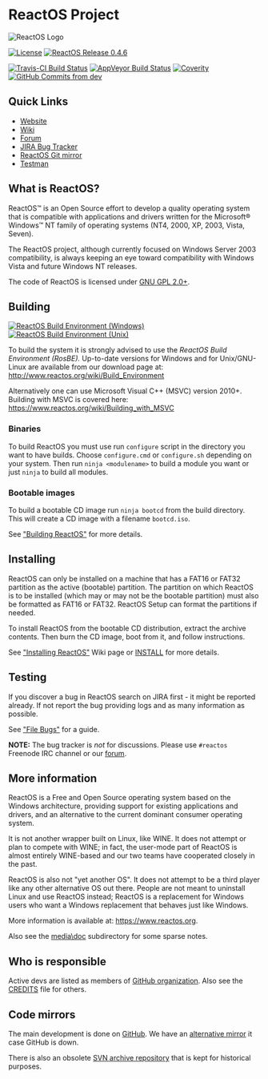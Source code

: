 # ReactOS Project 

![ReactOS Logo](https://reactos.org/wiki/images/0/02/ReactOS_logo.png)

[![License](https://img.shields.io/badge/license-GNU_GPL_2.0+-blue.svg)](https://spdx.org/licenses/GPL-2.0+.html)
[![ReactOS Release 0.4.6](https://img.shields.io/badge/release_on_SourceForge-0.4.6-brightgreen.svg)](https://sourceforge.net/projects/reactos/files/ReactOS/0.4.6/)


[![Travis-CI Build Status](https://travis-ci.org/reactos/reactos.svg?branch=master)](https://travis-ci.org/reactos/reactos)
[![AppVeyor Build Status](https://ci.appveyor.com/api/projects/status/github/reactos/reactos?branch=master&svg=true)](https://ci.appveyor.com/project/AmineKhaldi/reactos)
[![Coverity](https://scan.coverity.com/projects/205/badge.svg?flat=1)](https://scan.coverity.com/projects/205)
[![GitHub Commits from dev](https://img.shields.io/github/commits-since/reactos/reactos/0.4.7-dev.svg)]()

## Quick Links
- [Website](https://reactos.org)
- [Wiki](https://reactos.org/wiki)
- [Forum](https://reactos.org/forum)
- [JIRA Bug Tracker](https://jira.reactos.org/issues)
- [ReactOS Git mirror](https://git.reactos.org)
- [Testman](https://reactos.org/testman/)

## What is ReactOS?

ReactOS™ is an Open Source effort to develop a quality operating system that is
compatible with applications and drivers written for the Microsoft® Windows™ NT
family of operating systems (NT4, 2000, XP, 2003, Vista, Seven).

The ReactOS project, although currently focused on Windows Server 2003
compatibility, is always keeping an eye toward compatibility with
Windows Vista and future Windows NT releases.

The code of ReactOS is licensed under [GNU GPL 2.0+](https://spdx.org/licenses/GPL-2.0+.html).

## Building 
[![ReactOS Build Environment (Windows)](https://img.shields.io/badge/RosBE_Windows-2.1.5-blue.svg)](https://sourceforge.net/projects/reactos/files/RosBE-Windows/i386/2.1.5/) [![ReactOS Build Environment (Unix)](https://img.shields.io/badge/RosBE_Unix-2.1.2-blue.svg)](https://sourceforge.net/projects/reactos/files/RosBE-Unix/2.1.2/)

To build the system it is strongly advised to use the _ReactOS Build Environment
(RosBE)._ Up-to-date versions for Windows and for Unix/GNU-Linux are available
from our download page at: http://www.reactos.org/wiki/Build_Environment

Alternatively one can use Microsoft Visual C++ (MSVC) version 2010+. Building with MSVC is covered here: https://www.reactos.org/wiki/Building_with_MSVC

### Binaries

To build ReactOS you must use run `configure` script in the directory you want to have builds. Choose `configure.cmd` or `configure.sh` depending on your system. Then run `ninja <modulename>` to build a module you want or just `ninja` to build all modules.

### Bootable images

To build a bootable CD image run `ninja bootcd` from the
build directory. This will create a CD image with a filename `bootcd.iso`.

See ["Building ReactOS"](http://www.reactos.org/wiki/Building_ReactOS) for more details.

## Installing

ReactOS can only be installed on a machine that has a FAT16 or FAT32 partition
as the active (bootable) partition. The partition on which ReactOS is to be
installed (which may or may not be the bootable partition) must also be
formatted as FAT16 or FAT32. ReactOS Setup can format the partitions if
needed.

To install ReactOS from the bootable CD distribution, extract the archive
contents. Then burn the CD image, boot from it, and follow instructions.

See ["Installing ReactOS"](https://www.reactos.org/wiki/Installing_ReactOS) Wiki page or [INSTALL](INSTALL) for more details.

## Testing

If you discover a bug in ReactOS search on JIRA first - it might be reported already. If not report the bug providing logs and as many information as possible. 

See ["File Bugs"](https://www.reactos.org/wiki/File_Bugs) for a guide.

__NOTE:__ The bug tracker is _not_ for discussions. Please use `#reactos` Freenode IRC channel or our [forum](https://reactos.org/forum).

## More information

ReactOS is a Free and Open Source operating system based on the Windows architecture, 
providing support for existing applications and drivers, and an alternative to the current dominant consumer operating system.

It is not another wrapper built on Linux, like WINE. It does not attempt or plan to compete with WINE; in fact, the user-mode part of ReactOS is almost entirely WINE-based and our two teams have cooperated closely in the past. 

ReactOS is also not "yet another OS". It does not attempt to be a third player like any other alternative OS out there. People are not meant to uninstall Linux and use ReactOS instead; ReactOS is a replacement for Windows users who want a Windows replacement that behaves just like Windows.

More information is available at: https://www.reactos.org.

Also see the [media\doc](/media/doc/) subdirectory for some sparse notes.

## Who is responsible

Active devs are listed as members of [GitHub organization](https://github.com/orgs/reactos/people). 
Also see the [CREDITS](CREDITS) file for others.

## Code mirrors

The main development is done on [GitHub](https://github.com/reactos/reactos). We have an [alternative mirror](https://git.reactos.org/) it case GitHub is down. 

There is also an obsolete [SVN archive repository](https://svn.reactos.org/svn/reactos?view=revision) that is kept for historical purposes.
